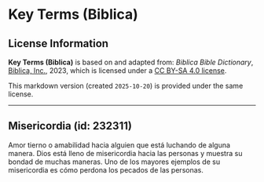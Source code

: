 # Key Terms (Biblica)

## License Information

**Key Terms (Biblica)** is based on and adapted from: _Biblica Bible Dictionary_, [Biblica, Inc.](https://www.biblica.com/), 2023, which is licensed under a [CC BY-SA 4.0 license](https://creativecommons.org/licenses/by-sa/4.0/legalcode.en).

This markdown version (created `2025-10-20`) is provided under the same license.



--------------------------------

## Misericordia (id: 232311)

Amor tierno o amabilidad hacia alguien que está luchando de alguna manera. Dios está lleno de misericordia hacia las personas y muestra su bondad de muchas maneras. Uno de los mayores ejemplos de su misericordia es cómo perdona los pecados de las personas.


